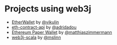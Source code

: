 Projects using web3j
====================

-   [EtherWallet](https://play.google.com/store/apps/details?id=org.vikulin.etherwallet) by [@vikulin](https://github.com/vikulin)
-   [eth-contract-api](https://github.com/adridadou/eth-contract-api) by [@adridadou](https://github.com/adridadou)
-   [Ethereum Paper Wallet](https://github.com/matthiaszimmermann/ethereum-paper-wallet) by [@matthiaszimmermann](https://github.com/matthiaszimmermann)
-   [web3j-scala](https://github.com/mslinn/web3j-scala) by [@mslinn](https://github.com/mslinn)

